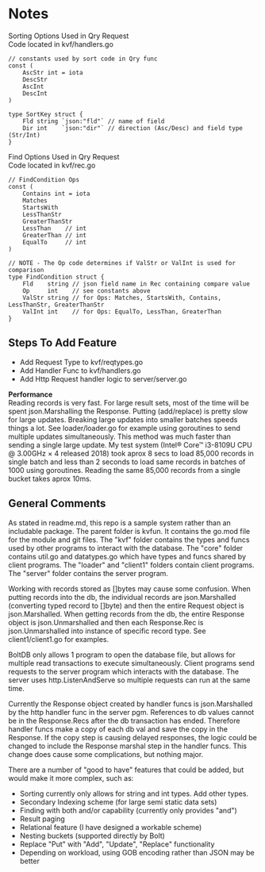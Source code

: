 # Notes 

Sorting Options Used in Qry Request   
Code located in kvf/handlers.go 
```
// constants used by sort code in Qry func
const (
	AscStr int = iota
	DescStr
	AscInt
	DescInt
)

type SortKey struct {
	Fld string `json:"fld"` // name of field
	Dir int    `json:"dir"` // direction (Asc/Desc) and field type (Str/Int)
}
```  
Find Options Used in Qry Request   
Code located in kvf/rec.go   
```
// FindCondition Ops
const (
	Contains int = iota
	Matches
	StartsWith
	LessThanStr
	GreaterThanStr
	LessThan    // int
	GreaterThan // int
	EqualTo     // int
)

// NOTE - The Op code determines if ValStr or ValInt is used for comparison
type FindCondition struct {
	Fld    string // json field name in Rec containing compare value
	Op     int    // see constants above
	ValStr string // for Ops: Matches, StartsWith, Contains, LessThanStr, GreaterThanStr
	ValInt int    // for Ops: EqualTo, LessThan, GreaterThan
}
```  

## Steps To Add Feature  
* Add Request Type to kvf/reqtypes.go
* Add Handler Func to kvf/handlers.go
* Add Http Request handler logic to server/server.go

**Performance**  
Reading records is very fast. For large result sets, most of the time will be spent json.Marshalling the Response. Putting (add/replace) is pretty slow for large updates. Breaking large updates into smaller batches speeds things a lot. See loader/loader.go for example using goroutines to send multiple updates simultaneously. This method was much faster than sending a single large update. My test system (Intel® Core™ i3-8109U CPU @ 3.00GHz × 4 released 2018) took aprox 8 secs to load 85,000 records in single batch and less than 2 seconds to load same records in batches of 1000 using goroutines. Reading the same 85,000 records from a single bucket takes aprox 10ms.

## General Comments  

As stated in readme.md, this repo is a sample system rather than an includable package. The parent folder is kvfun. It contains the go.mod file for the module and git files. The "kvf" folder contains the types and funcs used by other programs to interact with the database. The "core" folder contains util.go and datatypes.go which have types and funcs shared by client programs. The "loader" and "client1" folders contain client programs. The "server" folder contains the server program.

Working with records stored as []bytes may cause some confusion. When putting records into the db, the individual records are json.Marshalled (converting typed record to []byte) and then the entire Request object is json.Marshalled. When getting records from the db, the entire Response object is json.Unmarshalled and then each Response.Rec is json.Unmarshalled into instance of specific record type. See client1/client1.go for examples.  

BoltDB only allows 1 program to open the database file, but allows for multiple read transactions to execute simultaneously. Client programs send requests to the server program which interacts with the database. The server uses http.ListenAndServe so multiple requests can run at the same time.

Currently the Response object created by handler funcs is json.Marshalled by the http handler func in the server pgm. References to db values cannot be in the Response.Recs after the db transaction has ended. Therefore handler funcs make a copy of each db val and save the copy in the Response. If the copy step is causing delayed responses, the logic could be changed to include the Response marshal step in the handler funcs. This change does cause some complications, but nothing major.

There are a number of "good to have" features that could be added, but would make it more complex, such as:  
* Sorting currently only allows for string and int types. Add other types.
* Secondary Indexing scheme (for large semi static data sets)  
* Finding with both and/or capability (currently only provides "and")
* Result paging
* Relational feature (I have designed a workable scheme)
* Nesting buckets (supported directly by Bolt)
* Replace "Put" with "Add", "Update", "Replace" functionality
* Depending on workload, using GOB encoding rather than JSON may be better